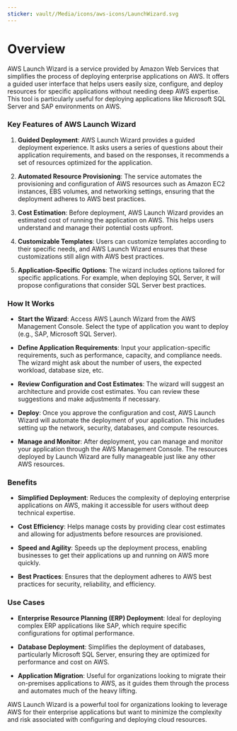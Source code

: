 ```yaml
---
sticker: vault//Media/icons/aws-icons/LaunchWizard.svg
---
```

# Overview

AWS Launch Wizard is a service provided by Amazon Web Services that simplifies the process of deploying enterprise applications on AWS. It offers a guided user interface that helps users easily size, configure, and deploy resources for specific applications without needing deep AWS expertise. This tool is particularly useful for deploying applications like Microsoft SQL Server and SAP environments on AWS.

### Key Features of AWS Launch Wizard

1. **Guided Deployment**: AWS Launch Wizard provides a guided deployment experience. It asks users a series of questions about their application requirements, and based on the responses, it recommends a set of resources optimized for the application.
    
2. **Automated Resource Provisioning**: The service automates the provisioning and configuration of AWS resources such as Amazon EC2 instances, EBS volumes, and networking settings, ensuring that the deployment adheres to AWS best practices.
    
3. **Cost Estimation**: Before deployment, AWS Launch Wizard provides an estimated cost of running the application on AWS. This helps users understand and manage their potential costs upfront.
    
4. **Customizable Templates**: Users can customize templates according to their specific needs, and AWS Launch Wizard ensures that these customizations still align with AWS best practices.
    
5. **Application-Specific Options**: The wizard includes options tailored for specific applications. For example, when deploying SQL Server, it will propose configurations that consider SQL Server best practices.
    

### How It Works

- **Start the Wizard**: Access AWS Launch Wizard from the AWS Management Console. Select the type of application you want to deploy (e.g., SAP, Microsoft SQL Server).
    
- **Define Application Requirements**: Input your application-specific requirements, such as performance, capacity, and compliance needs. The wizard might ask about the number of users, the expected workload, database size, etc.
    
- **Review Configuration and Cost Estimates**: The wizard will suggest an architecture and provide cost estimates. You can review these suggestions and make adjustments if necessary.
    
- **Deploy**: Once you approve the configuration and cost, AWS Launch Wizard will automate the deployment of your application. This includes setting up the network, security, databases, and compute resources.
    
- **Manage and Monitor**: After deployment, you can manage and monitor your application through the AWS Management Console. The resources deployed by Launch Wizard are fully manageable just like any other AWS resources.
    

### Benefits

- **Simplified Deployment**: Reduces the complexity of deploying enterprise applications on AWS, making it accessible for users without deep technical expertise.
    
- **Cost Efficiency**: Helps manage costs by providing clear cost estimates and allowing for adjustments before resources are provisioned.
    
- **Speed and Agility**: Speeds up the deployment process, enabling businesses to get their applications up and running on AWS more quickly.
    
- **Best Practices**: Ensures that the deployment adheres to AWS best practices for security, reliability, and efficiency.
    

### Use Cases

- **Enterprise Resource Planning (ERP) Deployment**: Ideal for deploying complex ERP applications like SAP, which require specific configurations for optimal performance.
    
- **Database Deployment**: Simplifies the deployment of databases, particularly Microsoft SQL Server, ensuring they are optimized for performance and cost on AWS.
    
- **Application Migration**: Useful for organizations looking to migrate their on-premises applications to AWS, as it guides them through the process and automates much of the heavy lifting.
    

AWS Launch Wizard is a powerful tool for organizations looking to leverage AWS for their enterprise applications but want to minimize the complexity and risk associated with configuring and deploying cloud resources.